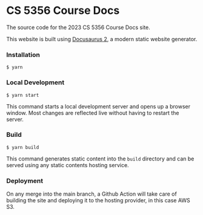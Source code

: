 # CS 5356 Course Docs

The source code for the 2023 CS 5356 Course Docs site.

This website is built using [Docusaurus 2](https://docusaurus.io/), a modern static website generator.

### Installation

```
$ yarn
```

### Local Development

```
$ yarn start
```

This command starts a local development server and opens up a browser window. Most changes are reflected live without having to restart the server.

### Build

```
$ yarn build
```

This command generates static content into the `build` directory and can be served using any static contents hosting service.

### Deployment

On any merge into the main branch, a Github Action will take care of building the site and deploying it to the hosting provider, in this case AWS S3.
